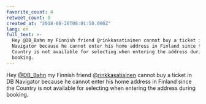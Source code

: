```yaml
---
favorite_count: 4
retweet_count: 0
created_at: "2018-08-26T08:01:50.000Z"
lang: en
full_text: >-
  Hey @DB_Bahn my Finnish friend @rinkkasatiainen cannot buy a ticket in DB
  Navigator because he cannot enter his home address in Finland since the
  Country is not available for selecting when entering the address during
  booking.
---
```


Hey [@DB_Bahn](https://twitter.com/DB_Bahn) my Finnish friend
[@rinkkasatiainen](https://twitter.com/rinkkasatiainen) cannot buy a ticket in
DB Navigator because he cannot enter his home address in Finland since the
Country is not available for selecting when entering the address during booking.
